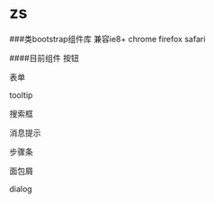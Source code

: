 zs
==
###类bootstrap组件库
兼容ie8+ chrome firefox safari

####目前组件
按钮

表单

tooltip

搜索框

消息提示

步骤条

面包屑

dialog
